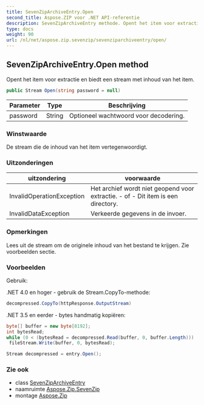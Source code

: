 ```yaml
---
title: SevenZipArchiveEntry.Open
second_title: Aspose.ZIP voor .NET API-referentie
description: SevenZipArchiveEntry methode. Opent het item voor extractie en biedt een stream met inhoud van het item.
type: docs
weight: 90
url: /nl/net/aspose.zip.sevenzip/sevenziparchiveentry/open/
---
```

## SevenZipArchiveEntry.Open method

Opent het item voor extractie en biedt een stream met inhoud van het item.

```csharp
public Stream Open(string password = null)
```

| Parameter | Type | Beschrijving |
| --- | --- | --- |
| password | String | Optioneel wachtwoord voor decodering. |

### Winstwaarde

De stream die de inhoud van het item vertegenwoordigt.

### Uitzonderingen

| uitzondering | voorwaarde |
| --- | --- |
| InvalidOperationException | Het archief wordt niet geopend voor extractie. - of - Dit item is een directory. |
| InvalidDataException | Verkeerde gegevens in de invoer. |

### Opmerkingen

Lees uit de stream om de originele inhoud van het bestand te krijgen. Zie voorbeelden sectie.

### Voorbeelden

Gebruik:

.NET 4.0 en hoger - gebruik de Stream.CopyTo-methode:

```csharp
decompressed.CopyTo(httpResponse.OutputStream)
```

.NET 3.5 en eerder - bytes handmatig kopiëren:

```csharp
byte[] buffer = new byte[8192];
int bytesRead;
while (0 < (bytesRead = decompressed.Read(buffer, 0, buffer.Length)))
 fileStream.Write(buffer, 0, bytesRead);
```

```csharp
Stream decompressed = entry.Open();
```

### Zie ook

* class [SevenZipArchiveEntry](../)
* naamruimte [Aspose.Zip.SevenZip](../../sevenziparchiveentry/)
* montage [Aspose.Zip](../../../)



